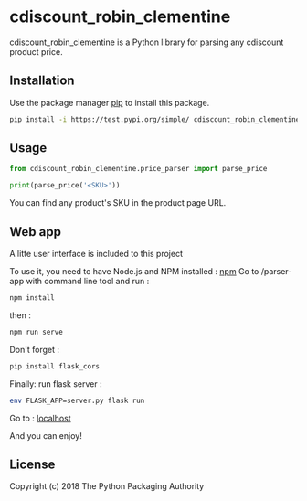   # cdiscount_robin_clementine

cdiscount_robin_clementine is a Python library for parsing any cdiscount product price.

## Installation

Use the package manager [pip](https://pip.pypa.io/en/stable/) to install this package.

```bash
pip install -i https://test.pypi.org/simple/ cdiscount_robin_clementine
```

## Usage

```python
from cdiscount_robin_clementine.price_parser import parse_price

print(parse_price('<SKU>'))
```

You can find any product's SKU in the product page URL.

## Web app
A litte user interface is included to this project

To use it, you need to have Node.js and NPM installed : [npm](https://www.npmjs.com/get-npm)
Go to /parser-app with command line tool and run :
```bash
npm install
```
then :
```bash
npm run serve
```
Don't forget :
```bash
pip install flask_cors
```

Finally: run flask server :
```bash
env FLASK_APP=server.py flask run
```

Go to : [localhost](localhost:8080)

And you can enjoy!


## License
Copyright (c) 2018 The Python Packaging Authority
